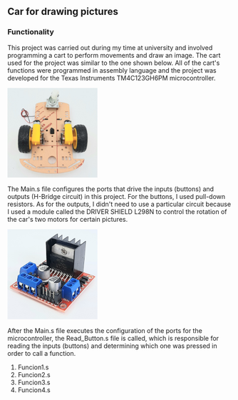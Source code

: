 ## Car for drawing pictures

### Functionality

This project was carried out during my time at university and involved programming a cart to perform movements and draw an image. The cart used for the project was similar to the one shown below. All of the cart's functions were programmed in assembly language and the project was developed for the Texas Instruments TM4C123GH6PM microcontroller.



<img src="carrito.jpg" style="width:40%">

The Main.s file configures the ports that drive the inputs (buttons) and outputs (H-Bridge circuit) in this project. For the buttons, I used pull-down resistors. As for the outputs, I didn't need to use a particular circuit because I used a module called the DRIVER SHIELD L298N to control the rotation of the car's two motors for certain pictures.

<img src="motor.jpg" style="width:40%">


After the Main.s file executes the configuration of the ports for the microcontroller, the Read_Button.s file is called, which is responsible for reading the inputs (buttons) and determining which one was pressed in order to call a function.


1. Funcion1.s
2. Funcion2.s
3. Funcion3.s
4. Funcion4.s




